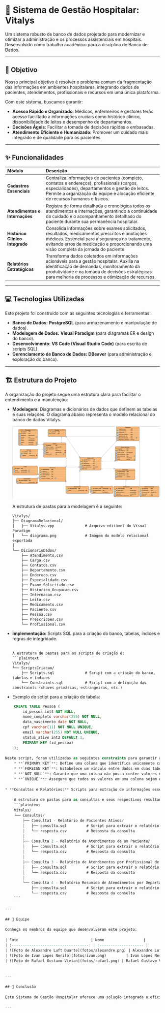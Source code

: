# 🏥 Sistema de Gestão Hospitalar: Vitalys

Um sistema robusto de banco de dados projetado para modernizar e otimizar a administração e os processos assistenciais em hospitais. Desenvolvido como trabalho acadêmico para a disciplina de Banco de Dados.

---

## 🎯 Objetivo

Nosso principal objetivo é resolver o problema comum da fragmentação das informações em ambientes hospitalares, integrando dados de pacientes, atendimentos, profissionais e recursos em uma única plataforma.

Com este sistema, buscamos garantir:

* **Acesso Rápido e Organizado**: Médicos, enfermeiros e gestores terão acesso facilitado a informações cruciais como histórico clínico, disponibilidade de leitos e desempenho de departamentos.
* **Decisões Ágeis**: Facilitar a tomada de decisões rápidas e embasadas.
* **Atendimento Eficiente e Humanizado**: Promover um cuidado mais integrado e de qualidade para os pacientes.

---

## ✨ Funcionalidades

| Módulo                         | Descrição                                                                                                                                                                                                                                                                                                  |
| :----------------------------- | :--------------------------------------------------------------------------------------------------------------------------------------------------------------------------------------------------------------------------------------------------------------------------------------------------------- |
| **Cadastros Essenciais** | Centraliza informações de pacientes (completo, contatos e endereços), profissionais (cargos, especialidades), departamentos e gestão de leitos. Permite a organização da equipe e alocação eficiente de recursos humanos e físicos.                                                                        |
| **Atendimentos e Internações** | Registra de forma detalhada e cronológica todos os atendimentos e internações, garantindo a continuidade do cuidado e o acompanhamento detalhado do paciente durante sua permanência hospitalar.                                                                                                            |
| **Histórico Clínico Integrado** | Consolida informações sobre exames solicitados, resultados, medicamentos prescritos e anotações médicas. Essencial para a segurança no tratamento, evitando erros de medicação e proporcionando uma visão completa da jornada do paciente.                                                                   |
| **Relatórios Estratégicos** | Transforma dados coletados em informações acionáveis para a gestão hospitalar. Auxilia na identificação de demandas, monitoramento da produtividade e na tomada de decisões estratégicas para melhoria de processos e otimização de recursos.                                                               |

---

## 💻 Tecnologias Utilizadas

Este projeto foi construído com as seguintes tecnologias e ferramentas:

* **Banco de Dados:** **PostgreSQL** (para armazenamento e manipulação de dados).
* **Modelagem de Dados:** **Visual Paradigm** (para diagramas ER e design do banco).
* **Desenvolvimento:** **VS Code (Visual Studio Code)** (para escrita de scripts SQL).
* **Gerenciamento de Banco de Dados:** **DBeaver** (para administração e exploração do banco).

---

## 🏗️ Estrutura do Projeto

A organização do projeto segue uma estrutura clara para facilitar o entendimento e a manutenção:

* **Modelagem:** Diagramas e dicionários de dados que definem as tabelas e suas relações. O diagrama abaixo representa o modelo relacional do banco de dados Vitalys.

    ![Modelo Relacional do Banco de Dados Vitalys](DiagramaRelacional/diagrama.png)

    A estrutura de pastas para a modelagem é a seguinte:
    ```plaintext
    Vitalys/
    ├── DiagramaRelacional/
    │   ├── Vitalys.vpp              # Arquivo editável do Visual Paradigm
    │   └── diagrama.png             # Imagem do modelo relacional exportada
    │
    └── DicionarioDados/
        ├── Atendimento.csv
        ├── Cargo.csv
        ├── Contatos.csv
        ├── Departamento.csv
        ├── Endereco.csv
        ├── Especialidade.csv
        ├── Exame_Solicitado.csv
        ├── Historico_Ocupacao.csv
        ├── Internacao.csv
        ├── Leito.csv
        ├── Medicamento.csv
        ├── Paciente.csv
        ├── Pessoa.csv
        ├── Prescricoes.csv
        └── Profissional.csv
    ```

* **Implementação:** Scripts SQL para a criação do banco, tabelas, índices e regras de integridade.

    ```

    A estrutura de pastas para os scripts de criação é:
    ```plaintext
    Vitalys/
    └── ScriptsCriacao/
        ├── Scripts.sql              # Script com a criação do banco, tabelas e índices
        └── Constraints.sql          # Script com a definição das constraints (chaves primárias, estrangeiras, etc.)
    ```
* Exemplo de sctipt para a criação de tabela:

```sql
    CREATE TABLE Pessoa (
        id_pessoa int4 NOT NULL,
        nome_completo varchar(255) NOT NULL,
        data_nascimento date NOT NULL,
        cpf varchar(11) NOT NULL UNIQUE,
        email varchar(255) NOT NULL UNIQUE,
        status_ativo int2 DEFAULT 1,
        PRIMARY KEY (id_pessoa)
    );

Neste script, foram utilizadas as seguintes constraints para garantir a integridade e a qualidade dos dados:
    * **`PRIMARY KEY`**: Define uma coluna que identifica unicamente cada registro em uma tabela, garantindo unicidade.
    * **`FOREIGN KEY`**: Estabelece um vínculo entre dados em duas tabelas (os dados em uma tabela devem corresponder aos dados em outra).
    * **`NOT NULL`**: Garante que uma coluna não possa conter valores nulos, exigindo que um valor seja sempre inserido.
    * **`UNIQUE`**: Assegura que todos os valores em uma coluna sejam diferentes uns dos outros, evitando duplicidade de informações específicas.

* **Consultas e Relatórios:** Scripts para extração de informações essenciais para análise e gestão hospitalar.

    A estrutura de pastas para as consultas e seus respectivos resultados é:
    ```plaintext
    Vitalys/
    └── Consultas/
        ├── Consulta1 - Relatório de Pacientes Ativos/
        │   ├── consulta.sql         # Script para extrair o relatório
        │   └── resposta.csv         # Resposta da consulta
        │
        ├── Consulta 2 - Relatório de Atendimentos de um Paciente/
        │   ├── consulta.sql         # Script para extrair o relatório
        │   └── resposta.csv         # Resposta da consulta
        │
        ├── Consulta 3 - Relatório de Atendimentos por Profissional de Saúde/
        │   ├── consulta.sql         # Script para extrair o relatório
        │   └── resposta.csv         # Resposta da consulta
        │
        └── Consulta 4 - Relatório Resumido de Atendimentos por Departamento/
            ├── consulta.sql         # Script para extrair o relatório
            └── resposta.csv         # Resposta da consulta
    ```

---

## 👥 Equipe

Conheça os membros da equipe que desenvolveram este projeto:

| Foto                                 | Nome                  |
| :-----------------------------------: | :-------------------- |
| ![Foto de Alexandre Luft Duarte](fotos/alexandre.png) | Alexandre Luft Duarte |
| ![Foto de Ivan Lopes Nerilo](fotos/ivan.png)         | Ivan Lopes Nerilo     |
| ![Foto de Rafael Gustavo Vivian](fotos/rafael.png) | Rafael Gustavo Vivian |


---

## 📝 Conclusão

Este Sistema de Gestão Hospitalar oferece uma solução integrada e eficiente para instituições de saúde que buscam aprimorar a organização, a comunicação e a qualidade do atendimento aos pacientes. Ao centralizar e estruturar informações críticas, ele facilita o trabalho da equipe médica e administrativa, promove a segurança nos tratamentos e apoia a gestão na tomada de decisões estratégicas, contribuindo para um cuidado mais ágil, preciso e humanizado.

---
